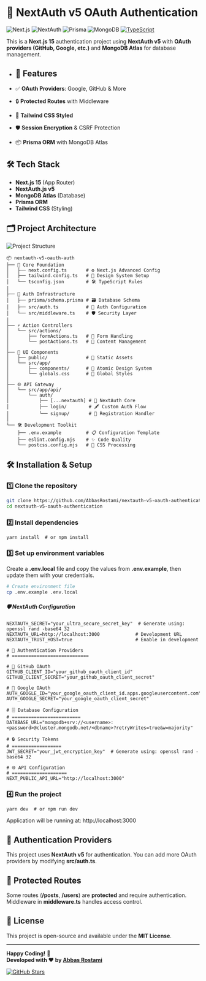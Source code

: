 # 🔐 NextAuth v5 OAuth Authentication 

![Next.js](https://img.shields.io/badge/Next.js-15-black?logo=next.js&style=for-the-badge)
![NextAuth](https://img.shields.io/badge/NextAuth-v5-blue?logo=auth0&style=for-the-badge)
![Prisma](https://img.shields.io/badge/Prisma-ORM-brightgreen?logo=prisma&style=for-the-badge)
![MongoDB](https://img.shields.io/badge/MongoDB-Atlas-green?logo=mongodb&style=for-the-badge)
[![TypeScript](https://img.shields.io/badge/TypeScript-5.0-3178C6?style=for-the-badge&logo=typescript&logoColor=white)](https://www.typescriptlang.org/)

This is a **Next.js 15** authentication project using **NextAuth v5** with **OAuth providers (GitHub, Google, etc.)** and **MongoDB Atlas** for database management.

- ## 🌟 Features

- ✅ **OAuth Providers**: Google, GitHub & More
- 🔒 **Protected Routes** with Middleware
- 🎨 **Tailwind CSS Styled**
- 🛡️ **Session Encryption** & CSRF Protection
- 📦 **Prisma ORM** with MongoDB Atlas

## 🛠️ Tech Stack

- **Next.js 15** (App Router)
- **NextAuth.js v5**
- **MongoDB Atlas** (Database)
- **Prisma ORM**
- **Tailwind CSS** (Styling)

## 🗂️ Project Architecture
![Project Structure](https://img.shields.io/badge/structure-organized-brightgreen)
```
📦 nextauth-v5-oauth-auth
├── 📜 Core Foundation
│   ├── next.config.ts       # ⚙️ Next.js Advanced Config
│   ├── tailwind.config.ts   # 🎨 Design System Setup
│   └── tsconfig.json        # 🛠️ TypeScript Rules
│
├── 🔐 Auth Infrastructure
│   ├── prisma/schema.prisma # 🗃️ Database Schema
│   ├── src/auth.ts          # 🔑 Auth Configuration
│   └── src/middleware.ts    # 🛡️ Security Layer
│
├── ⚡️ Action Controllers
│   └── src/actions/
│       ├── formActions.ts   # 📝 Form Handling
│       └── postActions.ts   # 📮 Content Management
│
├── 🎨 UI Components
│   ├── public/              # 📁 Static Assets
│   └── src/app/
│       ├── components/      # 🧩 Atomic Design System
│       └── globals.css      # 🌈 Global Styles
│
├── 🌐 API Gateway
│   └── src/app/api/
│       └── auth/
│           ├── [...nextauth] # 🔗 NextAuth Core
│           ├── login/        # 🖋️ Custom Auth Flow
│           └── signup/       # 📝 Registration Handler
│
└── 🛠️ Development Toolkit
    ├── .env.example         # 📋 Configuration Template
    ├── eslint.config.mjs    # ✨ Code Quality
    └── postcss.config.mjs   # 🎨 CSS Processing
```

## 🛠️ Installation & Setup

### 1️⃣ Clone the repository

```bash
git clone https://github.com/AbbasRostami/nextauth-v5-oauth-authentication.git
cd nextauth-v5-oauth-authentication
```

### 2️⃣ Install dependencies

```
yarn install  # or npm install
```

### 3️⃣ Set up environment variables
Create a **.env.local** file and copy the values from **.env.example**, then update them with your credentials.
```bash
# Create environment file
cp .env.example .env.local
```
##### 🛡️ NextAuth Configuration
```
NEXTAUTH_SECRET="your_ultra_secure_secret_key"  # Generate using: openssl rand -base64 32
NEXTAUTH_URL=http://localhost:3000             # Development URL
NEXTAUTH_TRUST_HOST=true                       # Enable in development

# 🔑 Authentication Providers
# ============================

# 🐙 GitHub OAuth
GITHUB_CLIENT_ID="your_github_oauth_client_id"
GITHUB_CLIENT_SECRET="your_github_oauth_client_secret"

# 📧 Google OAuth
AUTH_GOOGLE_ID="your_google_oauth_client_id.apps.googleusercontent.com"
AUTH_GOOGLE_SECRET="your_google_oauth_client_secret"

# 🗄️ Database Configuration
# =========================
DATABASE_URL="mongodb+srv://<username>:<password>@cluster.mongodb.net/<dbname>?retryWrites=true&w=majority"

# 🔒 Security Tokens
# ==================
JWT_SECRET="your_jwt_encryption_key"  # Generate using: openssl rand -base64 32

# 🌐 API Configuration
# ====================
NEXT_PUBLIC_API_URL="http://localhost:3000"
```
### 4️⃣ Run the project
```
yarn dev  # or npm run dev
```

Application will be running at: http://localhost:3000

## 🔑 Authentication Providers
This project uses **NextAuth v5** for authentication. You can add more OAuth providers by modifying **src/auth.ts**.

## 🔐 Protected Routes

Some routes (**/posts**, **/users**) are **protected** and require authentication. Middleware in **middleware.ts** handles access control.

## 📜 License

This project is open-source and available under the **MIT License**.

---

**Happy Coding!** 🚀  
**Developed with ❤️ by [Abbas Rostami](https://github.com/AbbasRostami)**  

[![GitHub Stars](https://img.shields.io/github/stars/AbbasRostami/NextAuth-v5-OAuth-Authentication?style=for-the-badge&logo=github&label=Stars)](https://github.com/AbbasRostami/NextAuth-v5-OAuth-Authentication/stargazers)

